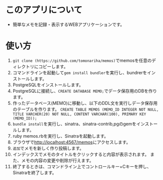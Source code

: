 # このアプリについて
- 簡単なメモを記録・表示するWEBアプリケーションです。
# 使い方
1. `git clone (https://github.com/tomonariha/memos)`でmemosを任意のディレクトリにコピーします。
1. コマンドラインを起動して`gem install bundler`を実行し、bundrerをインストールします。
1. PostgreSQLをインストールします。
1. PostgreSQLに接続し、`CREATE DATABASE MEMO;`でデータ保存用のDBを作ります。
1. 作ったデータベース(MEMO)に移動し、以下のDDL文を実行しデータ保存用のテーブルを作ります。
`CREATE TABLE MEMOS (MEMO_ID INTEGER NOT NULL, TITLE VARCHER(20) NOT NULL, CONTENT VARCHAR(100), PRIMARY KEY (MEMO_ID));`
1. `bundle install`を実行し、sinatra、sinatra-contrib,pgのgemをインストールします。
1. ruby memos.rbを実行し、Sinatraを起動します。
1. ブラウザで<http://localhost:4567/memos>にアクセスします。
1. `追加`でメモを新しく作り投稿します。
1. インデックスでメモのタイトルをクリックすると内容が表示されます。
また、メモの内容の変更や削除が行えます。
1. 終了するときは、コマンドライン上でコントロールキー+Cキーを押し、Sinatraを終了します。
